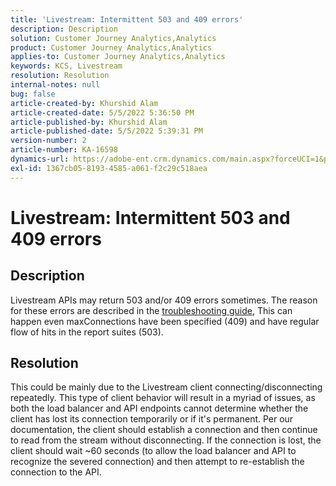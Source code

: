 ```yaml
---
title: 'Livestream: Intermittent 503 and 409 errors'
description: Description
solution: Customer Journey Analytics,Analytics
product: Customer Journey Analytics,Analytics
applies-to: Customer Journey Analytics,Analytics
keywords: KCS, Livestream
resolution: Resolution
internal-notes: null
bug: false
article-created-by: Khurshid Alam
article-created-date: 5/5/2022 5:36:50 PM
article-published-by: Khurshid Alam
article-published-date: 5/5/2022 5:39:31 PM
version-number: 2
article-number: KA-16598
dynamics-url: https://adobe-ent.crm.dynamics.com/main.aspx?forceUCI=1&pagetype=entityrecord&etn=knowledgearticle&id=f02af4ec-99cc-ec11-a7b5-6045bd00dbbc
exl-id: 1367cb05-8193-4585-a061-f2c29c518aea
---
```

# Livestream: Intermittent 503 and 409 errors

## Description


Livestream APIs may return 503 and/or 409 errors sometimes. The reason for these errors are described in the [troubleshooting guide](https://github.com/AdobeDocs/analytics-1.4-apis/blob/master/docs/live-stream-api/troubleshooting.md), This can happen even maxConnections have been specified (409) and have regular flow of hits in the report suites (503).


## Resolution


This could be mainly due to the Livestream client connecting/disconnecting repeatedly. This type of client behavior will result in a myriad of issues, as both the load balancer and API endpoints cannot determine whether the client has lost its connection temporarily or if it's permanent. Per our documentation, the client should establish a connection and then continue to read from the stream without disconnecting. If the connection is lost, the client should wait ~60 seconds (to allow the load balancer and API to recognize the severed connection) and then attempt to re-establish the connection to the API.
